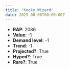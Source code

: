 ```yaml
---
title: 'Kooky Wizard'
date: 2025-08-06T00:00:00Z
---
```

- **RAP**: 2086
- **Value**: -1
- **Demand level**: -1
- **Trend**: -1
- **Projected?**: True
- **Hyped?**: True
- **Rare?**: True
